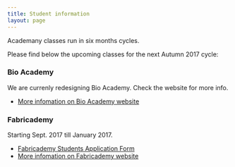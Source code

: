 ```yaml
---
title: Student information
layout: page
---
```


Academany classes run in six months cycles.

Please find below the upcoming classes for the next Autumn 2017 cycle:

### Bio Academy

We are currenly redesigning Bio Academy. Check the website for more info.

- [More infomation on Bio Academy website](http://bio.academany.org)

### Fabricademy

Starting Sept. 2017 till January 2017.

- [Fabricademy Students Application Form](#)
- [More infomation on Fabricademy website](http://textile-academy.org)

